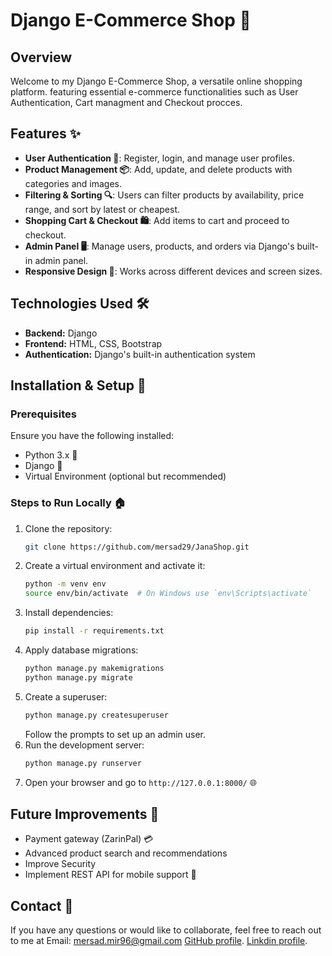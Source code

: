 # Django E-Commerce Shop 🛒

## Overview
Welcome to my Django E-Commerce Shop, a versatile online shopping platform. featuring essential e-commerce functionalities such as User Authentication, Cart managment and Checkout procces.

## Features ✨
- **User Authentication 🔐**: Register, login, and manage user profiles.
- **Product Management 📦**: Add, update, and delete products with categories and images.
- **Filtering & Sorting 🔍**: Users can filter products by availability, price range, and sort by latest or cheapest.
- **Shopping Cart & Checkout 🛍️**: Add items to cart and proceed to checkout.
- **Admin Panel 🖥️**: Manage users, products, and orders via Django's built-in admin panel.
- **Responsive Design 📱**: Works across different devices and screen sizes.

## Technologies Used 🛠️
- **Backend:** Django
- **Frontend:** HTML, CSS, Bootstrap
- **Authentication:** Django's built-in authentication system

## Installation & Setup 🚀
### Prerequisites
Ensure you have the following installed:
- Python 3.x 🐍
- Django 🎯
- Virtual Environment (optional but recommended)

### Steps to Run Locally 🏠
1. Clone the repository:
   ```bash
   git clone https://github.com/mersad29/JanaShop.git
   ```
2. Create a virtual environment and activate it:
   ```bash
   python -m venv env
   source env/bin/activate  # On Windows use `env\Scripts\activate`
   ```
3. Install dependencies:
   ```bash
   pip install -r requirements.txt
   ```
4. Apply database migrations:
   ```bash
   python manage.py makemigrations
   python manage.py migrate
   ```
5. Create a superuser:
   ```bash
   python manage.py createsuperuser
   ```
   Follow the prompts to set up an admin user.
6. Run the development server:
   ```bash
   python manage.py runserver
   ```
7. Open your browser and go to `http://127.0.0.1:8000/` 🌐

## Future Improvements 🔮
- Payment gateway (ZarinPal) 💳
- Advanced product search and recommendations
- Improve Security
- Implement REST API for mobile support 📱

## Contact 📩
If you have any questions or would like to collaborate, feel free to reach out to me at 
Email: mersad.mir96@gmail.com
[GitHub profile](https://github.com/mersad29).
[Linkdin profile](https://www.linkedin.com/in/mersad29/).
